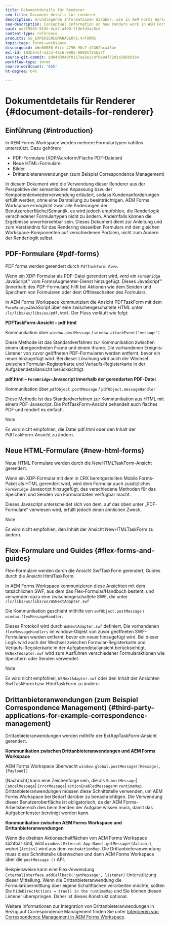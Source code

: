 ```yaml
---
title: Dokumentdetails für Renderer
seo-title: Document details for renderer
description: Grundlegende Informationen darüber, wie in AEM Forms Workspace die verschiedenen unterstützten Formular- und Dateitypen wiedergegeben werden.
seo-description: Conceptual information on how renders work in AEM Forms workspace to render the various supported form and file types.
uuid: ae3f0585-9105-4ca7-a490-ffdefd3ac8cd
content-type: reference
products: SG_EXPERIENCEMANAGER/6.4/FORMS
topic-tags: forms-workspace
discoiquuid: b6e88080-6ffc-4796-98c7-d7462bca454e
exl-id: 192ba4c4-a133-4e16-9882-98005f25ba7f
source-git-commit: bd94d3949f0117aa3e1c9f0e84f7293a5d6b03b4
workflow-type: tm+mt
source-wordcount: '655'
ht-degree: 64%

---
```


# Dokumentdetails für Renderer {#document-details-for-renderer}

## Einführung {#introduction}

In AEM Forms Workspace werden mehrere Formulartypen nahtlos unterstützt. Dazu gehören:

* PDF-Formulare (XDP/Acroform/Flache PDF-Dateien)
* Neue HTML-Formulare
* Bilder
* Drittanbieteranwendungen (zum Beispiel Correspondence Management)

In diesem Dokument wird die Verwendung dieser Renderer aus der Perspektive der semantischen Anpassung bzw. der Komponentenwiederverwendung erläutert, sodass Kundenanforderungen erfüllt werden, ohne eine Darstellung zu beeinträchtigen. AEM Forms Workspace ermöglicht zwar alle Änderungen der Benutzeroberfläche/Semantik, es wird jedoch empfohlen, die Renderlogik verschiedener Formulartypen nicht zu ändern. Andernfalls können die Ergebnisse unvorhersehbar sein. Dieses Dokument dient zur Anleitung und zum Verständnis für das Rendering desselben Formulars mit den gleichen Workspace-Komponenten auf verschiedenen Portalen, nicht zum Ändern der Renderlogik selbst.

## PDF-Formulare {#pdf-forms}

PDF forms werden gerendert durch `PdfTaskForm View`.

Wenn ein XDP-Formular als PDF-Datei gerendert wird, wird ein `FormBridge` JavaScript™ vom FormsAugmenter-Dienst hinzugefügt. Dieses JavaScript™ (innerhalb des PDF-Formulars) hilft bei Aktionen wie dem Senden und Speichern von Formularen oder dem Offlineschalten des Formulars.

In AEM Forms Workspace kommuniziert die Ansicht PDFTaskForm mit dem `FormBridge`JavaScript über eine zwischengeschaltete HTML unter `/lc/libs/ws/libs/ws/pdf.html`. Der Fluss verläuft wie folgt:

**PDFTaskForm-Ansicht – pdf.html**

Kommunikation über `window.postMessage` / `window.attachEvent('message')`

Diese Methode ist das Standardverfahren zur Kommunikation zwischen einem übergeordneten Frame und einem iframe. Die vorhandenen Ereignis-Listener von zuvor geöffneten PDF-Formularen werden entfernt, bevor ein neuer hinzugefügt wird. Bei dieser Löschung wird auch der Wechsel zwischen Formular-Registerkarte und Verlaufs-Registerkarte in der Aufgabendetailansicht berücksichtigt.

**pdf.html – `FormBridge`-Javascript innerhalb der gerenderten PDF-Datei**

Kommunikation über `pdfObject.postMessage` / `pdfObject.messageHandler`

Diese Methode ist das Standardverfahren zur Kommunikation aus HTML mit einem PDF-Javascript. Die PdfTaskForm-Ansicht behandelt auch flaches PDF und rendert es einfach.

>[!NOTE]
>
>Es wird nicht empfohlen, die Datei pdf.html oder den Inhalt der PdfTaskForm-Ansicht zu ändern.

## Neue HTML-Formulare {#new-html-forms}

Neue HTML-Formulare werden durch die NewHTMLTaskForm-Ansicht gerendert.

Wenn ein XDP-Formular mit dem in CRX bereitgestellten Mobile Forms-Paket als HTML gerendert wird, wird dem Formular auch zusätzliches `FormBridge`-Javascript hinzugefügt, das verschiedene Methoden für das Speichern und Senden von Formulardaten verfügbar macht.

Dieses Javascript unterscheidet sich von dem, auf das oben unter „PDF-Formulare“ verwiesen wird, erfüllt jedoch einen ähnlichen Zweck.

>[!NOTE]
>
>Es wird nicht empfohlen, den Inhalt der Ansicht NewHTMLTaskForm zu ändern.

## Flex-Formulare und Guides {#flex-forms-and-guides}

Flex-Formulare werden durch die Ansicht SwfTaskForm gerendert, Guides durch die Ansicht HtmlTaskForm.

In AEM Forms Workspace kommunizieren diese Ansichten mit dem tatsächlichen SWF, aus dem das Flex-Formular/Handbuch besteht, und verwenden dazu eine zwischengeschaltete SWF, die unter `/lc/libs/ws/libs/ws/WSNextAdapter.swf`

Die Kommunikation geschieht mithilfe von `swfObject.postMessage` / `window.flexMessageHandler`.

Dieses Protokoll wird durch `WsNextAdapter.swf` definiert. Die vorhandenen `flexMessageHandlers` im window-Objekt von zuvor geöffneten SWF-Formularen werden entfernt, bevor ein neuer hinzugefügt wird. Bei dieser Logik wird auch der Wechsel zwischen Formular-Registerkarte und Verlaufs-Registerkarte in der Aufgabendetailansicht berücksichtigt. `WsNextAdapter.swf` wird zum Ausführen verschiedener Formularaktionen wie Speichern oder Senden verwendet.

>[!NOTE]
>
>Es wird nicht empfohlen, `WSNextAdapter.swf` oder den Inhalt der Ansichten SwfTaskForm bzw. HtmlTaskForm zu ändern.

## Drittanbieteranwendungen (zum Beispiel Correspondence Management) {#third-party-applications-for-example-correspondence-management}

Drittanbieteranwendungen werden mithilfe der ExtAppTaskForm-Ansicht gerendert.

**Kommunikation zwischen Drittanbieteranwendungen und AEM Forms Workspace**

AEM Forms Workspace überwacht `window.global.postMessage([Message],[Payload])`

[Nachricht] kann eine Zeichenfolge sein, die als `SubmitMessage`| `CancelMessage`| `ErrorMessage`| `actionEnabledMessage`im `runtimeMap`. Drittanbieteranwendungen müssen diese Schnittstelle verwenden, um AEM Forms Workspace bei Bedarf darüber zu benachrichtigen. Die Verwendung dieser Benutzeroberfläche ist obligatorisch, da der AEM Forms-Arbeitsbereich dies beim Senden der Aufgabe wissen muss, damit das Aufgabenfenster bereinigt werden kann.

**Kommunikation zwischen AEM Forms Workspace und Drittanbieteranwendungen**

Wenn die direkten Aktionsschaltflächen von AEM Forms Workspace sichtbar sind, wird `window.[External-App-Name].getMessage([Action])`, wobei `[Action]` wird aus dem `routeActionMap`. Die Drittanbieteranwendung muss diese Schnittstelle überwachen und dann AEM Forms Workspace über die `postMessage ()` API.

Beispielsweise kann eine Flex-Anwendung `ExternalInterface.addCallback('getMessage', listener)` Unterstützung dieser Mitteilung. Wenn die Drittanbieteranwendung die Formularübermittlung über eigene Schaltflächen verarbeiten möchte, sollten Sie `hideDirectActions = true() in the runtimeMap` und Sie können diesen Listener überspringen. Daher ist dieses Konstrukt optional.

Weitere Informationen zur Integration von Drittanbieteranwendungen in Bezug auf Correspondence Management finden Sie unter [Integrieren von Correspondence Management in AEM Forms Workspace](/help/forms/using/integrating-correspondence-management-html-workspace.md).
